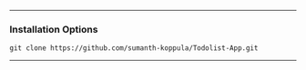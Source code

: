 

<hr />

### Installation Options

```
git clone https://github.com/sumanth-koppula/Todolist-App.git
```
<hr />

